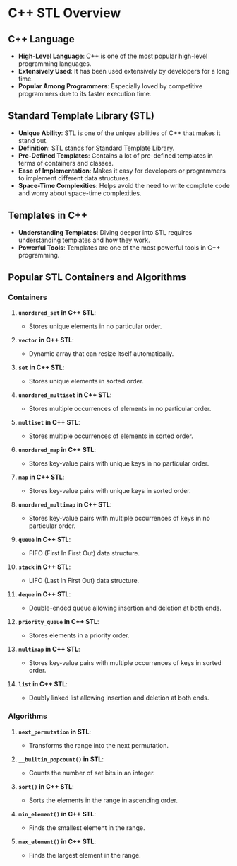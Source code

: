 # C++ STL Overview

## C++ Language

- **High-Level Language**: C++ is one of the most popular high-level programming languages.
- **Extensively Used**: It has been used extensively by developers for a long time.
- **Popular Among Programmers**: Especially loved by competitive programmers due to its faster execution time.

## Standard Template Library (STL)

- **Unique Ability**: STL is one of the unique abilities of C++ that makes it stand out.
- **Definition**: STL stands for Standard Template Library.
- **Pre-Defined Templates**: Contains a lot of pre-defined templates in terms of containers and classes.
- **Ease of Implementation**: Makes it easy for developers or programmers to implement different data structures.
- **Space-Time Complexities**: Helps avoid the need to write complete code and worry about space-time complexities.

## Templates in C++

- **Understanding Templates**: Diving deeper into STL requires understanding templates and how they work.
- **Powerful Tools**: Templates are one of the most powerful tools in C++ programming.

## Popular STL Containers and Algorithms

### Containers

1. **`unordered_set` in C++ STL**:

   - Stores unique elements in no particular order.

2. **`vector` in C++ STL**:

   - Dynamic array that can resize itself automatically.

3. **`set` in C++ STL**:

   - Stores unique elements in sorted order.

4. **`unordered_multiset` in C++ STL**:

   - Stores multiple occurrences of elements in no particular order.

5. **`multiset` in C++ STL**:

   - Stores multiple occurrences of elements in sorted order.

6. **`unordered_map` in C++ STL**:

   - Stores key-value pairs with unique keys in no particular order.

7. **`map` in C++ STL**:

   - Stores key-value pairs with unique keys in sorted order.

8. **`unordered_multimap` in C++ STL**:

   - Stores key-value pairs with multiple occurrences of keys in no particular order.

9. **`queue` in C++ STL**:

   - FIFO (First In First Out) data structure.

10. **`stack` in C++ STL**:

    - LIFO (Last In First Out) data structure.

11. **`deque` in C++ STL**:

    - Double-ended queue allowing insertion and deletion at both ends.

12. **`priority_queue` in C++ STL**:

    - Stores elements in a priority order.

13. **`multimap` in C++ STL**:

    - Stores key-value pairs with multiple occurrences of keys in sorted order.

14. **`list` in C++ STL**:
    - Doubly linked list allowing insertion and deletion at both ends.

### Algorithms

1. **`next_permutation` in STL**:

   - Transforms the range into the next permutation.

2. **`__builtin_popcount()` in STL**:

   - Counts the number of set bits in an integer.

3. **`sort()` in C++ STL**:

   - Sorts the elements in the range in ascending order.

4. **`min_element()` in C++ STL**:

   - Finds the smallest element in the range.

5. **`max_element()` in C++ STL**:
   - Finds the largest element in the range.

